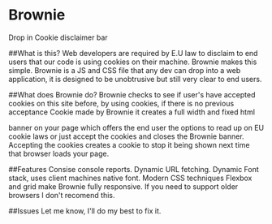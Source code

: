 # Brownie
Drop in Cookie disclaimer bar

##What is this?
Web developers are required by E.U law to disclaim to end users that our code is using cookies on their machine. Brownie makes this 
simple. Brownie is a JS and CSS file that any dev can drop into a web application, it is designed to be unobtrusive but still very clear to end users. 

##What does Brownie do?
Brownie checks to see if user's have accepted cookies on this site before, by using cookies, if there is no previous acceptance Cookie made by Brownie it creates a full width and fixed html <aside> banner on your page which offers the end user the options to read up on EU cookie laws or just accept the cookies and closes the Brownie banner. Accepting the cookies creates a cookie to stop it being shown next time that browser loads your page. 

##Features
Consise console reports.
Dynamic URL fetching.
Dynamic Font stack, uses client machines native font. 
Modern CSS techniques Flexbox and grid make Brownie fully responsive. If you need to support older browsers I don't recomend this. 

##Issues
Let me know, I'll do my best to fix it. 
